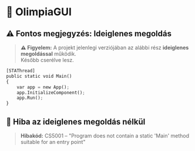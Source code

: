 # 🚀 OlimpiaGUI

## ⚠️ **Fontos megjegyzés: Ideiglenes megoldás**

> **⚠️ Figyelem:** A projekt jelenlegi verziójában az alábbi rész **ideiglenes megoldással** működik.  
> Később cserélve lesz.

```python
[STAThread]
public static void Main()
{
    var app = new App();
    app.InitializeComponent();
    app.Run();
}
```

## 🔎 **Hiba az ideiglenes megoldás nélkül**
> **Hibakód:** CS5001 – "Program does not contain a static 'Main' method suitable for an entry point"
